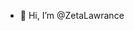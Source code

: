 - 👋 Hi, I’m @ZetaLawrance

<!---
ZetaLawrance/ZetaLawrance is a ✨ special ✨ repository because its `README.md` (this file) appears on your GitHub profile.
You can click the Preview link to take a look at your changes.
--->
